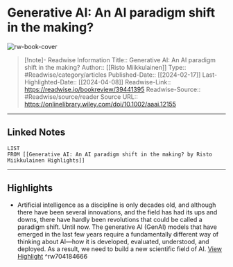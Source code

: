 # Generative AI: An AI paradigm shift in the making?

![rw-book-cover](https://onlinelibrary.wiley.com/cms/asset/24d44dfb-1142-436a-bd66-fbb42bf8cb2b/aaai.v45.1.cover.jpg?trick=1748396921618)
<br>
>[!note]- Readwise Information
>Title:: Generative AI: An AI paradigm shift in the making?
>Author:: [[Risto Miikkulainen]]
>Type:: #Readwise/category/articles
>Published-Date:: [[2024-02-17]]
>Last-Highlighted-Date:: [[2024-04-08]]
>Readwise-Link:: https://readwise.io/bookreview/39441395
>Readwise-Source:: #Readwise/source/reader
>Source URL:: https://onlinelibrary.wiley.com/doi/10.1002/aaai.12155
--- 

## Linked Notes
```dataview
LIST
FROM [[Generative AI: An AI paradigm shift in the making? by Risto Miikkulainen Highlights]]
```

---

## Highlights
- Artificial intelligence as a discipline is only decades old, and although there have been several innovations, and the field has had its ups and downs, there have hardly been revolutions that could be called a paradigm shift. Until now. The generative AI (GenAI) models that have emerged in the last few years require a fundamentally different way of thinking about AI—how it is developed, evaluated, understood, and deployed. As a result, we need to build a new scientific field of AI. [View Highlight](https://readwise.io/open/704184666) ^rw704184666
